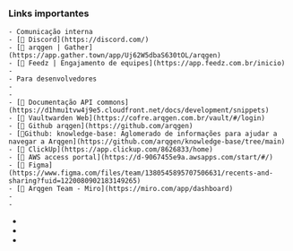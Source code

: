 ### Links importantes
	- Comunicação interna
	- [🔗 Discord](https://discord.com/)
	- [🔗 arqgen | Gather](https://app.gather.town/app/Uj62W5dbaS630tOL/arqgen)
	- [🔗 Feedz | Engajamento de equipes](https://app.feedz.com.br/inicio)
	-
	- Para desenvolvedores
	-
	-
	- [🔗 Documentação API commons](https://d1hmu1tvw4j9e5.cloudfront.net/docs/development/snippets)
	- [🔗 Vaultwarden Web](https://cofre.arqgen.com.br/vault/#/login)
	- [🔗 Github arqgen](https://github.com/arqgen)
	- [🔗Github: knowledge-base: Aglomerado de informações para ajudar a navegar a Arqgen](https://github.com/arqgen/knowledge-base/tree/main)
	- [🔗 ClickUp](https://app.clickup.com/8626833/home)
	- [🔗 AWS access portal](https://d-9067455e9a.awsapps.com/start/#/)
	- [🔗 Figma](https://www.figma.com/files/team/1380545895707506631/recents-and-sharing?fuid=1220080902183149265)
	- [🔗 Arqgen Team - Miro](https://miro.com/app/dashboard)
	-
	-
-
-
-